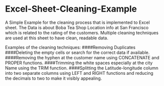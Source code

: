 # Excel-Sheet-Cleaning-Example
A Simple Example for the cleaning process that is implemented to Excel sheet.
The Data is about Boba Tea Shop Location info at San Francisco which is related to the rating of the customers.
Multiple cleaning techniques are used at this sheet to have clean, readable data.

Examples of the cleaning techniques:
####Removing Duplicates
####Deleting the empty cells or search for the correct data if available.
####Removing the hyphen at the customer name using CONCATENATE and PROPER functions.
####Trimming the white spaces especially at the city Name using the TRIM function.
####Splitting the Latitude-longitude column into two separate columns using LEFT and RIGHT functions and reducing the decimals to two to make it visibly appealing.
